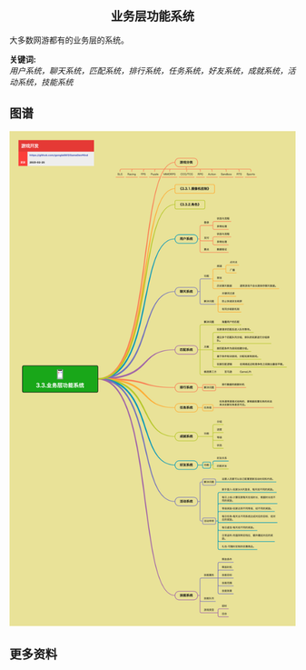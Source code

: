 <h2 align="center">业务层功能系统</h2>
<p>
大多数网游都有的业务层的系统。
</p>

**关键词:**<br/> 
*用户系统，聊天系统，匹配系统，排行系统，任务系统，好友系统，成就系统，活动系统，技能系统*

## 图谱
![图片加载中...](../../exports/3.3.业务层功能系统.png?raw=true)

## 更多资料

